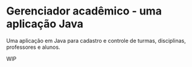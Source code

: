 # Gerenciador acadêmico - uma aplicação Java
Uma aplicação em Java para cadastro e controle de turmas, disciplinas, professores e alunos.

WIP



